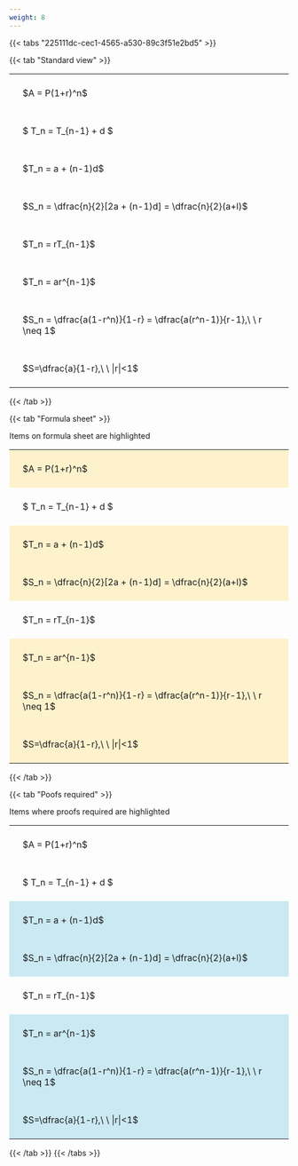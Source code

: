 ```yaml
---
weight: 8
---
```


{{< tabs "225111dc-cec1-4565-a530-89c3f51e2bd5" >}}

{{< tab "Standard view" >}}

<style type="text/css">
#T_91419 th.col_heading {
  text-align: left;
  font-size: 1em;
}
#T_91419 td {
  text-align: left;
  font-size: 1em;
  padding: 1.5em;
}
</style>
<table id="T_91419">
  <thead>
  </thead>
  <tbody>
    <tr>
      <td id="T_91419_row0_col0" class="data row0 col0" >$A = P(1+r)^n$</td>
    </tr>
    <tr>
      <td id="T_91419_row1_col0" class="data row1 col0" >$ T_n = T_{n-1} + d $</td>
    </tr>
    <tr>
      <td id="T_91419_row2_col0" class="data row2 col0" >$T_n = a + (n-1)d$</td>
    </tr>
    <tr>
      <td id="T_91419_row3_col0" class="data row3 col0" >$S_n = \dfrac{n}{2}[2a + (n-1)d] = \dfrac{n}{2}(a+l)$</td>
    </tr>
    <tr>
      <td id="T_91419_row4_col0" class="data row4 col0" >$T_n = rT_{n-1}$</td>
    </tr>
    <tr>
      <td id="T_91419_row5_col0" class="data row5 col0" >$T_n = ar^{n-1}$</td>
    </tr>
    <tr>
      <td id="T_91419_row6_col0" class="data row6 col0" >$S_n = \dfrac{a(1-r^n)}{1-r} = \dfrac{a(r^n-1)}{r-1},\ \  r \neq 1$</td>
    </tr>
    <tr>
      <td id="T_91419_row7_col0" class="data row7 col0" >$S=\dfrac{a}{1-r},\ \ |r|<1$</td>
    </tr>
  </tbody>
</table>
{{< /tab >}}

{{< tab "Formula sheet" >}}

Items on formula sheet are highlighted 
<br>
<style type="text/css">
#T_73f0c th.col_heading {
  text-align: left;
  font-size: 1em;
}
#T_73f0c td {
  text-align: left;
  font-size: 1em;
  padding: 1.5em;
}
#T_73f0c_row0_col0, #T_73f0c_row2_col0, #T_73f0c_row3_col0, #T_73f0c_row5_col0, #T_73f0c_row6_col0, #T_73f0c_row7_col0 {
  background-color: rgba(255,194,10, 0.2);
}
#T_73f0c_row1_col0, #T_73f0c_row4_col0 {
  background-color: rgba(0,0,0,0);
}
</style>
<table id="T_73f0c">
  <thead>
  </thead>
  <tbody>
    <tr>
      <td id="T_73f0c_row0_col0" class="data row0 col0" >$A = P(1+r)^n$</td>
    </tr>
    <tr>
      <td id="T_73f0c_row1_col0" class="data row1 col0" >$ T_n = T_{n-1} + d $</td>
    </tr>
    <tr>
      <td id="T_73f0c_row2_col0" class="data row2 col0" >$T_n = a + (n-1)d$</td>
    </tr>
    <tr>
      <td id="T_73f0c_row3_col0" class="data row3 col0" >$S_n = \dfrac{n}{2}[2a + (n-1)d] = \dfrac{n}{2}(a+l)$</td>
    </tr>
    <tr>
      <td id="T_73f0c_row4_col0" class="data row4 col0" >$T_n = rT_{n-1}$</td>
    </tr>
    <tr>
      <td id="T_73f0c_row5_col0" class="data row5 col0" >$T_n = ar^{n-1}$</td>
    </tr>
    <tr>
      <td id="T_73f0c_row6_col0" class="data row6 col0" >$S_n = \dfrac{a(1-r^n)}{1-r} = \dfrac{a(r^n-1)}{r-1},\ \  r \neq 1$</td>
    </tr>
    <tr>
      <td id="T_73f0c_row7_col0" class="data row7 col0" >$S=\dfrac{a}{1-r},\ \ |r|<1$</td>
    </tr>
  </tbody>
</table>
{{< /tab >}}

{{< tab "Poofs required" >}}

Items where proofs required are highlighted 
<br>
<style type="text/css">
#T_5c9f0 th.col_heading {
  text-align: left;
  font-size: 1em;
}
#T_5c9f0 td {
  text-align: left;
  font-size: 1em;
  padding: 1.5em;
}
#T_5c9f0_row0_col0, #T_5c9f0_row1_col0, #T_5c9f0_row4_col0 {
  background-color: rgba(0,0,0,0);
}
#T_5c9f0_row2_col0, #T_5c9f0_row3_col0, #T_5c9f0_row5_col0, #T_5c9f0_row6_col0, #T_5c9f0_row7_col0 {
  background-color: rgba(0,150,200, 0.2);
}
</style>
<table id="T_5c9f0">
  <thead>
  </thead>
  <tbody>
    <tr>
      <td id="T_5c9f0_row0_col0" class="data row0 col0" >$A = P(1+r)^n$</td>
    </tr>
    <tr>
      <td id="T_5c9f0_row1_col0" class="data row1 col0" >$ T_n = T_{n-1} + d $</td>
    </tr>
    <tr>
      <td id="T_5c9f0_row2_col0" class="data row2 col0" >$T_n = a + (n-1)d$</td>
    </tr>
    <tr>
      <td id="T_5c9f0_row3_col0" class="data row3 col0" >$S_n = \dfrac{n}{2}[2a + (n-1)d] = \dfrac{n}{2}(a+l)$</td>
    </tr>
    <tr>
      <td id="T_5c9f0_row4_col0" class="data row4 col0" >$T_n = rT_{n-1}$</td>
    </tr>
    <tr>
      <td id="T_5c9f0_row5_col0" class="data row5 col0" >$T_n = ar^{n-1}$</td>
    </tr>
    <tr>
      <td id="T_5c9f0_row6_col0" class="data row6 col0" >$S_n = \dfrac{a(1-r^n)}{1-r} = \dfrac{a(r^n-1)}{r-1},\ \  r \neq 1$</td>
    </tr>
    <tr>
      <td id="T_5c9f0_row7_col0" class="data row7 col0" >$S=\dfrac{a}{1-r},\ \ |r|<1$</td>
    </tr>
  </tbody>
</table>
{{< /tab >}}
{{< /tabs >}}